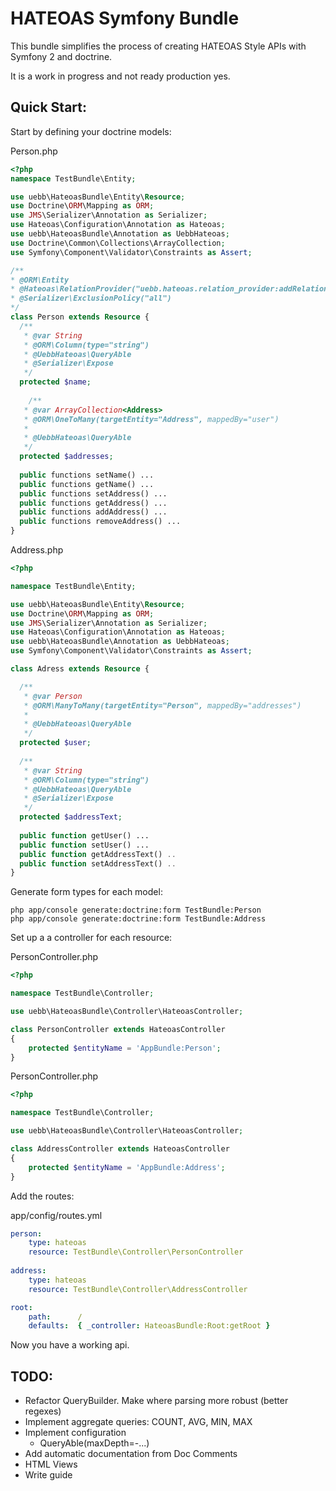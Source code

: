 HATEOAS Symfony Bundle
======================

This bundle simplifies the process of creating HATEOAS Style APIs with Symfony 2 and doctrine.

It is a work in progress and not ready production yes.

Quick Start:
------------

Start by defining your doctrine models:

Person.php
```php
<?php
namespace TestBundle\Entity;

use uebb\HateoasBundle\Entity\Resource;
use Doctrine\ORM\Mapping as ORM;
use JMS\Serializer\Annotation as Serializer;
use Hateoas\Configuration\Annotation as Hateoas;
use uebb\HateoasBundle\Annotation as UebbHateoas;
use Doctrine\Common\Collections\ArrayCollection;
use Symfony\Component\Validator\Constraints as Assert;

/**
* @ORM\Entity
* @Hateoas\RelationProvider("uebb.hateoas.relation_provider:addRelations")
* @Serializer\ExclusionPolicy("all")
*/
class Person extends Resource {
  /**
   * @var String
   * @ORM\Column(type="string")
   * @UebbHateoas\QueryAble
   * @Serializer\Expose
   */
  protected $name;
  
    /**
   * @var ArrayCollection<Address>
   * @ORM\OneToMany(targetEntity="Address", mappedBy="user")
   *
   * @UebbHateoas\QueryAble
   */ 
  protected $addresses;
  
  public functions setName() ...
  public functions getName() ...
  public functions setAddress() ...
  public functions getAddress() ...
  public functions addAddress() ...
  public functions removeAddress() ...
}
```

Address.php
```php
<?php

namespace TestBundle\Entity;

use uebb\HateoasBundle\Entity\Resource;
use Doctrine\ORM\Mapping as ORM;
use JMS\Serializer\Annotation as Serializer;
use Hateoas\Configuration\Annotation as Hateoas;
use uebb\HateoasBundle\Annotation as UebbHateoas;
use Symfony\Component\Validator\Constraints as Assert;

class Adress extends Resource {

  /**
   * @var Person
   * @ORM\ManyToMany(targetEntity="Person", mappedBy="addresses")
   *
   * @UebbHateoas\QueryAble
   */
  protected $user;
  
  /**
   * @var String
   * @ORM\Column(type="string")
   * @UebbHateoas\QueryAble
   * @Serializer\Expose
   */
  protected $addressText;
  
  public function getUser() ...
  public function setUser() ...
  public function getAddressText() ..
  public function setAddressText() ..
}
```

Generate form types for each model:
```
php app/console generate:doctrine:form TestBundle:Person
php app/console generate:doctrine:form TestBundle:Address
```

Set up a a controller for each resource:

PersonController.php
```php
<?php

namespace TestBundle\Controller;

use uebb\HateoasBundle\Controller\HateoasController;

class PersonController extends HateoasController
{
    protected $entityName = 'AppBundle:Person';
}
````

PersonController.php
```php
<?php

namespace TestBundle\Controller;

use uebb\HateoasBundle\Controller\HateoasController;

class AddressController extends HateoasController
{
    protected $entityName = 'AppBundle:Address';
}
````


Add the routes:

app/config/routes.yml
```yaml
person:
    type: hateoas
    resource: TestBundle\Controller\PersonController
    
address:
    type: hateoas
    resource: TestBundle\Controller\AddressController    

root:
    path:      /
    defaults:  { _controller: HateoasBundle:Root:getRoot }
```

Now you have a working api.





TODO:
-----

- Refactor QueryBuilder. Make where parsing more robust (better regexes)
- Implement aggregate queries: COUNT, AVG, MIN, MAX
- Implement configuration
  - QueryAble(maxDepth=-...)
- Add automatic documentation from Doc Comments
- HTML Views
- Write guide
